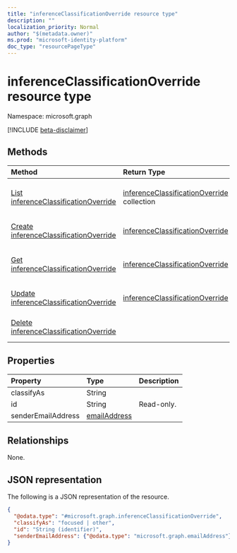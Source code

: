 ```yaml
---
title: "inferenceClassificationOverride resource type"
description: ""
localization_priority: Normal
author: "$(metadata.owner)"
ms.prod: "microsoft-identity-platform"
doc_type: "resourcePageType"
---
```


# inferenceClassificationOverride resource type

Namespace: microsoft.graph

[!INCLUDE [beta-disclaimer](../../includes/beta-disclaimer.md)]

## Methods

| Method                                                                                     | Return Type                                                                      | Description                                                                     |
| :----------------------------------------------------------------------------------------- | :------------------------------------------------------------------------------- | :------------------------------------------------------------------------------ |
| [List inferenceClassificationOverride](../api/inferenceclassificationoverride-list.md)     | [inferenceClassificationOverride](inferenceClassificationOverride.md) collection | List properties and relationships of an inferenceClassificationOverride object. |
| [Create inferenceClassificationOverride](../api/inferenceclassificationoverride-create.md) | [inferenceClassificationOverride](inferenceClassificationOverride.md)            | Create a new inferenceClassificationOverride object.                            |
| [Get inferenceClassificationOverride](../api/inferenceclassificationoverride-get.md)       | [inferenceClassificationOverride](inferenceClassificationOverride.md)            | Read properties and relationships of an inferenceClassificationOverride object. |
| [Update inferenceClassificationOverride](../api/inferenceclassificationoverride-update.md) | [inferenceClassificationOverride](inferenceClassificationOverride.md)            | Update the properties of an inferenceClassificationOverride object.             |
| [Delete inferenceClassificationOverride](../api/inferenceclassificationoverride-delete.md) |                                                                                  | Delete an inferenceClassificationOverride object.                               |

## Properties

| Property           | Type                                         | Description |
| :----------------- | :------------------------------------------- | :---------- |
| classifyAs         | String                                       |             |
| id                 | String                                       | Read-only.  |
| senderEmailAddress | [emailAddress](../resources/emailaddress.md) |             |

## Relationships

None.

## JSON representation

The following is a JSON representation of the resource.

<!-- {
  "blockType": "resource",
  "keyProperty": "id",
  "@odata.type": "microsoft.graph.inferenceClassificationOverride",
  "baseType": "microsoft.graph.entity",
  "openType": False
}
-->

```json
{
  "@odata.type": "#microsoft.graph.inferenceClassificationOverride",
  "classifyAs": "focused | other",
  "id": "String (identifier)",
  "senderEmailAddress": {"@odata.type": "microsoft.graph.emailAddress"}
}
```
